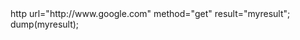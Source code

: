 <cfhttp url="http://www.google.com" method="get" result="myresult">
<cfdump var="#myresult#">

<cfscript>
	http url="http://www.google.com" method="get" result="myresult";
	dump(myresult);
</cfscript>
